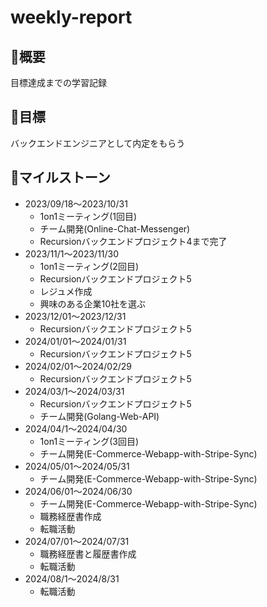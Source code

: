# weekly-report

## 🌱概要

目標達成までの学習記録

## 🚀目標

バックエンドエンジニアとして内定をもらう

## 📆マイルストーン

- 2023/09/18〜2023/10/31
    - 1on1ミーティング(1回目)
    - チーム開発(Online-Chat-Messenger)
    - Recursionバックエンドプロジェクト4まで完了
- 2023/11/1〜2023/11/30
    - 1on1ミーティング(2回目)
    - Recursionバックエンドプロジェクト5
    - レジュメ作成
    - 興味のある企業10社を選ぶ
- 2023/12/01〜2023/12/31
    - Recursionバックエンドプロジェクト5
- 2024/01/01〜2024/01/31
    - Recursionバックエンドプロジェクト5
- 2024/02/01〜2024/02/29
    - Recursionバックエンドプロジェクト5
- 2024/03/1〜2024/03/31
    - Recursionバックエンドプロジェクト5
    - チーム開発(Golang-Web-API)
- 2024/04/1〜2024/04/30
    - 1on1ミーティング(3回目)
    - チーム開発(E-Commerce-Webapp-with-Stripe-Sync)
- 2024/05/01〜2024/05/31
    - チーム開発(E-Commerce-Webapp-with-Stripe-Sync)
- 2024/06/01〜2024/06/30
    - チーム開発(E-Commerce-Webapp-with-Stripe-Sync)
    - 職務経歴書作成
    - 転職活動
- 2024/07/01〜2024/07/31
    - 職務経歴書と履歴書作成
    - 転職活動
- 2024/08/1〜2024/8/31
    - 転職活動

